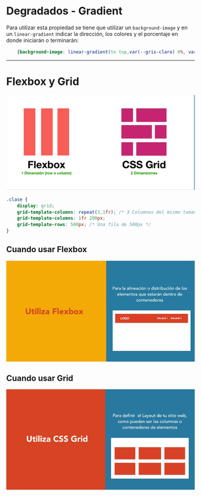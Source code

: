 # Degradados - Gradient

Para utilizar esta propiedad se tiene que utilizar un `background-image` y en un `linear-gradient` indicar la dirección, los colores y el porcentaje en donde iniciarán o terminarán:

```css
    {background-image: linear-gradient(to top,var(--gris-claro) 0%, var(--blanco) 100%);}
```

---

# Flexbox y Grid

![](img/flexboxgrid.png)


```css
.clase {
    display: grid;
    grid-template-columns: repeat(3,1fr); /* 3 Columnas del mismo tamaño*/
    grid-template-columns: 1fr 200px; 
    grid-template-rows: 500px; /* Una fila de 500px */
}
```

## Cuando usar Flexbox

![](img/usarflex.png)

## Cuando usar Grid

![](img/usargrid.png)